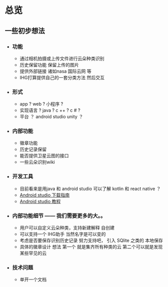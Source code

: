 #  总览

## 一些初步想法

* ### 功能

  * 通过相机拍摄或上传文件进行云朵种类识别
  * 历史保留功能 保留上传的图片
  * 提供外部链接 诸如nasa 国际云网 等
  * IHG打算提供自己的一套分类方法 然后交互

* ### 形式 

  * app ? web ? 小程序 ?
  * 实现语言 ? java ? c ++ ? c # ?
  * 平台 ？ android studio unity ？
* ### 内部功能
  * 徽章功能
  * 历史记录保留
  * 能否提供卫星云图的接口
  * 一些云朵识别wiki
* ### 开发工具
  * 目前看来是用java 和 android studio 可以了解 kotlin 和 react native ？
  * [Android studio 下载指南](https://blog.csdn.net/leah126/article/details/131268770?ops_request_misc=%257B%2522request%255Fid%2522%253A%252246CECD29-E7A5-45B2-A213-68CA26B18850%2522%252C%2522scm%2522%253A%252220140713.130102334..%2522%257D&request_id=46CECD29-E7A5-45B2-A213-68CA26B18850&biz_id=0&utm_medium=distribute.pc_search_result.none-task-blog-2~all~top_positive~default-1-131268770-null-null.142^v100^pc_search_result_base2&utm_term=android%20studio&spm=1018.2226.3001.4187)
  * [Android studio 教程](https://www.bilibili.com/video/BV19U4y1R7zV?spm_id_from=333.788.videopod.episodes&vd_source=c8c7f6103570a31005f12d5a33a60b47&p=5)
* ### 内部功能细节 —— 我们需要更多的大。。
  * 用户可以自定义云朵种类，支持新建解释 自创建
  * 可以支持一个 IHG助手  当然名字是可以变的
  * 考虑是否要保存识别历史记录 努力支持吧， 引入 SQlite 之类的 本地保存
  * 具体的徽章设计  想法 第一个 就是集齐所有种类的云 第二个可以就是发现某些罕见的云
* ### 技术问题
  * 单开一个文档
